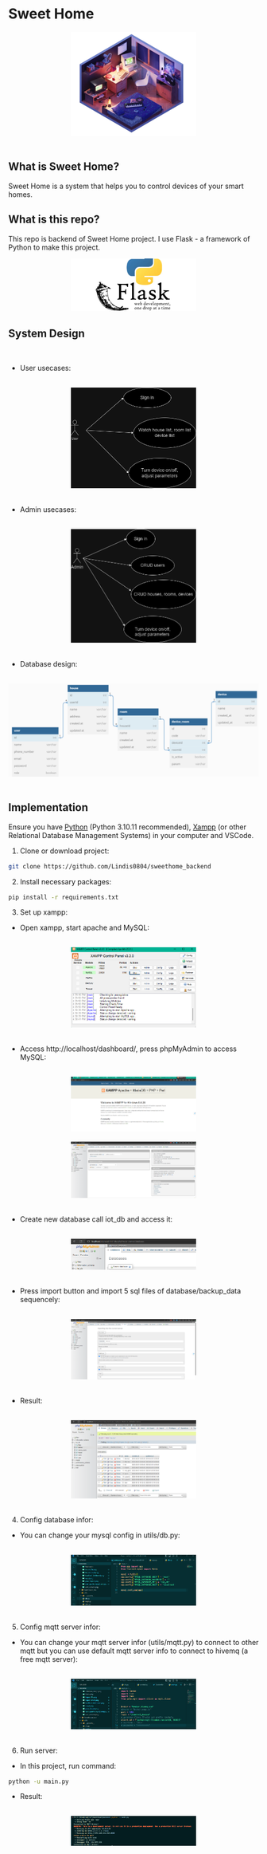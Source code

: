 # Sweet Home

<div align="center">
<img src="./images/bedroom.png" style="width:50%">
<br/>
<br/>
</div>

## What is Sweet Home?

Sweet Home is a system that helps you to control devices of your smart homes.

## What is this repo?

This repo is backend of Sweet Home project. I use Flask - a framework of Python to make this project.

<div align="center">
<img src="./images/flask.webp" style="width:50%">
</div>

## System Design

<br/>

- User usecases:
<br/>
<div align="center">
<img src="./images/user_usecase.png" style="width:50%">
</div>
<br/>

- Admin usecases:
<br/>
<div align="center">
<img src="./images/admin_usecase.png" style="width:50%">
</div>
<br/>

- Database design:
<br/>
<div align="center">
<img src="./images/database_design.png">
</div>
<br/>

## Implementation

Ensure you have [Python](https://www.python.org/downloads/) (Python 3.10.11 recommended), [Xampp](https://www.apachefriends.org/download.html) (or other Relational Database Management Systems) in your computer and VSCode.

1. Clone or download project:

```bash
git clone https://github.com/Lindis0804/sweethome_backend
```

2. Install necessary packages:

```bash
pip install -r requirements.txt
```

3. Set up xampp:

- Open xampp, start apache and MySQL:
<br/>
  <div align="center">
<img src="./images/start_apache_mysql_xampp.png"
style="width:50%"
>
</div>
<br/>

- Access http://localhost/dashboard/, press phpMyAdmin to access MySQL:
<br/>
  <div align="center">
<img src="./images/localhost_dashboard.png"
style="width:50%"
>
</div>
<br/>
  <div align="center">
<img src="./images/mysql.png"
style="width:50%"
>
</div>
<br/>

- Create new database call iot_db and access it:
<br/>
  <div align="center">
<img src="./images/create_iot_db.png"
style="width:50%"
>
</div>
<br/>

- Press import button and import 5 sql files of database/backup_data sequencely:
<br/>
  <div align="center">
<img src="./images/import_file.png"
style="width:50%"
>
</div>
<br/>

- Result:
<br/>
  <div align="center">
<img src="./images/import_result.png"
style="width:50%"
>
</div>
<br/>

4. Config database infor:

- You can change your mysql config in utils/db.py:
<br/>
  <div align="center">
<img src="./images/database_config.png"
style="width:50%"
>
</div>
<br/>

5. Config mqtt server infor:

- You can change your mqtt server infor (utils/mqtt.py) to connect to other mqtt but you can use default mqtt server info to connect to hivemq (a free mqtt server):
<br/>
  <div align="center">
<img src="./images/mqtt_config.png"
style="width:50%"
>
</div>
<br/>

6. Run server:

- In this project, run command:

```bash
python -u main.py
```

- Result:
<br/>
  <div align="center">
<img src="./images/run_flask_server.png"
style="width:50%"
>
</div>
<br/>
